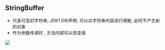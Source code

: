 ## StringBuffer

- 代表可变的字符串, JDK1.0中声明,  可以对字符串内容进行增删,  此时不产生新的对象
- 作为参数传递时 , 方法内部可以改变值

![](https://pic1.superbed.cn/item/5e01d1ed76085c32896a9ce5.jpg)


